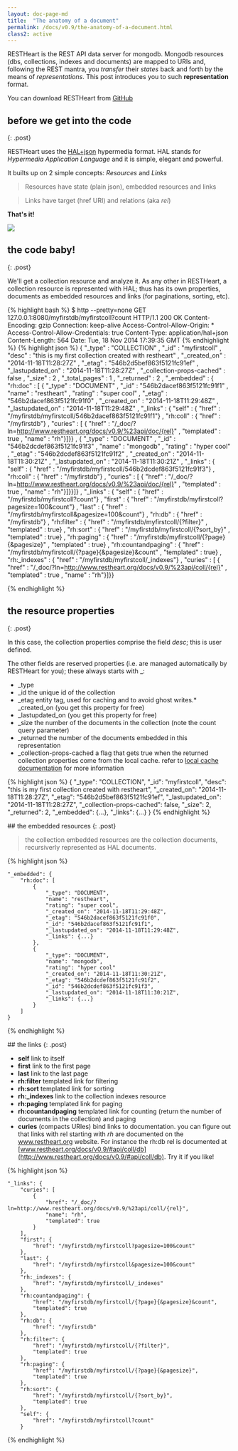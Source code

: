 ```yaml
---
layout: doc-page-md
title:  "The anatomy of a document"
permalink: /docs/v0.9/the-anatomy-of-a-document.html
class2: active
---
```


RESTHeart is the REST API data server for mongodb. 
Mongodb resources (dbs, collections, indexes and documents) are mapped to URIs and, following the REST mantra, you _transfer_ their _states_ back and forth by the means of _representations_.
This post introduces you to such **representation** format.

You can download RESTHeart from [GitHub](https://github.com/softinstigate/restheart) 

<!-- more -->


## before we get into the code
{: .post}

RESTHeart uses the [HAL+json](http://stateless.co/hal_specification.html)  hypermedia format. HAL stands for _Hypermedia Application Language_ and it is simple, elegant and powerful.

It builts up on 2 simple concepts: _Resources_ and _Links_

> Resources have state (plain json), embedded resources and links


> Links have target (href URI) and relations (aka _rel_)

**That's it!**

![](http://stateless.co/info-model.png)

## the code baby!
{: .post}

We'll get a collection resource and analyze it. As any other in RESTHeart, a collection resource is represented with HAL; thus has its own properties, documents as embedded resources and links (for paginations, sorting, etc).

{% highlight bash %}
$ http --pretty=none GET 127.0.0.1:8080/myfirstdb/myfirstcoll?count
HTTP/1.1 200 OK
Content-Encoding: gzip
Connection: keep-alive
Access-Control-Allow-Origin: *
Access-Control-Allow-Credentials: true
Content-Type: application/hal+json
Content-Length: 564
Date: Tue, 18 Nov 2014 17:39:35 GMT
{% endhighlight %}
{% highlight json %}
{ "_type" : "COLLECTION" , "_id" : "myfirstcoll" , "desc" : "this is my first collection created with restheart" , "_created_on" : "2014-11-18T11:28:27Z" , "_etag" : "546b2d5bef863f5121fc91ef" , "_lastupdated_on" : "2014-11-18T11:28:27Z" , "_collection-props-cached" : false , "_size" : 2 , "_total_pages" : 1 , "_returned" : 2 , "_embedded" : { "rh:doc" : [ { "_type" : "DOCUMENT" , "_id" : "546b2dacef863f5121fc91f1" , "name" : "restheart" , "rating" : "super cool" , "_etag" : "546b2dacef863f5121fc91f0" , "_created_on" : "2014-11-18T11:29:48Z" , "_lastupdated_on" : "2014-11-18T11:29:48Z" , "_links" : { "self" : { "href" : "/myfirstdb/myfirstcoll/546b2dacef863f5121fc91f1"} , "rh:coll" : { "href" : "/myfirstdb"} , "curies" : [ { "href" : "/_doc/?ln=http://www.restheart.org/docs/v0.9/%23api/doc/{rel}" , "templated" : true , "name" : "rh"}]}} , { "_type" : "DOCUMENT" , "_id" : "546b2dcdef863f5121fc91f3" , "name" : "mongodb" , "rating" : "hyper cool" , "_etag" : "546b2dcdef863f5121fc91f2" , "_created_on" : "2014-11-18T11:30:21Z" , "_lastupdated_on" : "2014-11-18T11:30:21Z" , "_links" : { "self" : { "href" : "/myfirstdb/myfirstcoll/546b2dcdef863f5121fc91f3"} , "rh:coll" : { "href" : "/myfirstdb"} , "curies" : [ { "href" : "/_doc/?ln=http://www.restheart.org/docs/v0.9/%23api/doc/{rel}" , "templated" : true , "name" : "rh"}]}}]} , "_links" : { "self" : { "href" : "/myfirstdb/myfirstcoll?count"} , "first" : { "href" : "/myfirstdb/myfirstcoll?pagesize=100&count"} , "last" : { "href" : "/myfirstdb/myfirstcoll&pagesize=100&count"} , "rh:db" : { "href" : "/myfirstdb"} , "rh:filter" : { "href" : "/myfirstdb/myfirstcoll/{?filter}" , "templated" : true} , "rh:sort" : { "href" : "/myfirstdb/myfirstcoll/{?sort_by}" , "templated" : true} , "rh:paging" : { "href" : "/myfirstdb/myfirstcoll/{?page}{&pagesize}" , "templated" : true} , "rh:countandpaging" : { "href" : "/myfirstdb/myfirstcoll/{?page}{&pagesize}&count" , "templated" : true} , "rh:_indexes" : { "href" : "/myfirstdb/myfirstcoll/_indexes"} , "curies" : [ { "href" : "/_doc/?ln=http://www.restheart.org/docs/v0.9/%23api/coll/{rel}" , "templated" : true , "name" : "rh"}]}}

{% endhighlight %}

## the resource properties
{: .post}

In this case, the collection properties comprise the field _desc_; this is user defined.

The other fields are reserved properties (i.e. are managed automatically by RESTHeart for you); these always starts with _:

* _type
* _id the unique id of the collection
* _etag entity tag, used for caching and to avoid ghost writes.* _created_on (you get this property for free)
* _lastupdated_on (you get this property for free)
* _size the number of the documents in the collection (note the count query parameter)
* _returned the number of the documents embedded in this representation
* _collection-props-cached a flag that gets true when the returned collection properties come from the local cache. refer to [local cache documentation](http://www.restheart.org/docs/v0.9/#/configuration/performance) for more information

{% highlight json %}
{
    "_type": "COLLECTION",
  	"_id": "myfirstcoll",
  	"desc": "this is my first collection created with restheart",
  	"_created_on": "2014-11-18T11:28:27Z",
  	"_etag": "546b2d5bef863f5121fc91ef",
  	"_lastupdated_on": "2014-11-18T11:28:27Z",
  	"_collection-props-cached": false,
  	"_size": 2,
  	"_returned": 2,
    "_embedded": {...},
    "_links": {...}
}
{% endhighlight %}

## the embedded resources
{: .post}

> the collection embedded resources are the collection documents, recursiverly represented as HAL documents.

{% highlight json %}

	"_embedded": {
        "rh:doc": [
            {
            	"_type": "DOCUMENT", 
                "name": "restheart", 
                "rating": "super cool",
                "_created_on": "2014-11-18T11:29:48Z", 
                "_etag": "546b2dacef863f5121fc91f0", 
                "_id": "546b2dacef863f5121fc91f1", 
                "_lastupdated_on": "2014-11-18T11:29:48Z", 
                "_links": {...}  
            }, 
            {
            	"_type": "DOCUMENT", 
                "name": "mongodb", 
                "rating": "hyper cool"
                "_created_on": "2014-11-18T11:30:21Z", 
                "_etag": "546b2dcdef863f5121fc91f2", 
                "_id": "546b2dcdef863f5121fc91f3", 
                "_lastupdated_on": "2014-11-18T11:30:21Z", 
                "_links": {...}
            }
        ]
    }
{% endhighlight %}

## the links
{: .post}

* **self** link to itself
* **first** link to the first page
* **last**  link to the last page
* **rh:filter** templated link for filtering
* **rh:sort** templated link for sorting
* **rh:_indexes** link to the collection indexes resource
* **rh:paging** templated link for paging
* **rh:countandpaging** templated link for counting (return the number of documents in the collection) and paging
* **curies** (compacts URIes) bind links to documentation. you can figure out that links with rel starting with _rh_ are documented on the www.restheart.org website. For instance the rh:db rel is documented at [www.restheart.org/docs/v0.9/#api/coll/db](http://www.restheart.org/docs/v0.9/#api/coll/db). Try it if you like!

{% highlight json %}

	"_links": {
        "curies": [
            {
                "href": "/_doc/?ln=http://www.restheart.org/docs/v0.9/%23api/coll/{rel}", 
                "name": "rh", 
                "templated": true
            }
        ], 
        "first": {
            "href": "/myfirstdb/myfirstcoll?pagesize=100&count"
        }, 
        "last": {
            "href": "/myfirstdb/myfirstcoll&pagesize=100&count"
        }, 
        "rh:_indexes": {
            "href": "/myfirstdb/myfirstcoll/_indexes"
        }, 
        "rh:countandpaging": {
            "href": "/myfirstdb/myfirstcoll/{?page}{&pagesize}&count", 
            "templated": true
        }, 
        "rh:db": {
            "href": "/myfirstdb"
        }, 
        "rh:filter": {
            "href": "/myfirstdb/myfirstcoll/{?filter}", 
            "templated": true
        }, 
        "rh:paging": {
            "href": "/myfirstdb/myfirstcoll/{?page}{&pagesize}", 
            "templated": true
        }, 
        "rh:sort": {
            "href": "/myfirstdb/myfirstcoll/{?sort_by}", 
            "templated": true
        }, 
        "self": {
            "href": "/myfirstdb/myfirstcoll?count"
        }
{% endhighlight %}

